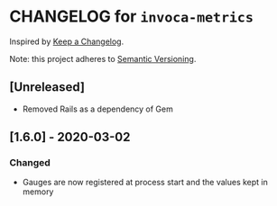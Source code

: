 # CHANGELOG for `invoca-metrics`

Inspired by [Keep a Changelog](https://keepachangelog.com/en/1.0.0/).

Note: this project adheres to [Semantic Versioning](https://semver.org/spec/v2.0.0.html).

## [Unreleased]
- Removed Rails as a dependency of Gem

## [1.6.0] - 2020-03-02
### Changed
- Gauges are now registered at process start and the values kept in memory
